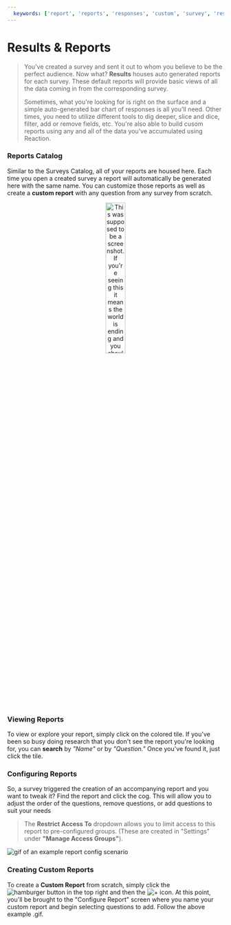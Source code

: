 ```yaml
---
  keywords: ['report', 'reports', 'responses', 'custom', 'survey', 'results']
---
```



# Results & Reports

> You've created a survey and sent it out to whom you believe to be the perfect audience. Now what? **Results** houses auto generated reports for each survey. These default reports will provide basic views of all the data coming in from the corresponding survey. 
>
> Sometimes, what you're looking for is right on the surface and a simple auto-generated bar chart of responses is all you'll need. Other times, you need to utilize different tools to dig deeper, slice and dice, filter, add or remove fields, etc. You're also able to build cusom reports using any and all of the data you've accumulated using Reaction.

### Reports Catalog

Similar to the Surveys Catalog, all of your reports are housed here. Each time you open a created survey a report will automatically be generated here with the same name. You can customize those reports as well as create a **custom report** with any question from any survey from scratch. 

<center>
<img src="https://s3.amazonaws.com/peer60_organizations/documentation+tbd/reports_overview/report+card+resized.png" alt="This was supposed to be a screenshot. If you're seeing this it means the world is ending and you should probably panic!" width="30%" height="30%">
</center>

### Viewing Reports
To view or explore your report, simply click on the colored tile.  If you've been so busy doing research that you don't see the report you're looking for, you can **search** by *"Name"* or by *"Question."*  Once you've found it, just click the tile. 

### Configuring Reports	
So, a survey triggered the creation of an accompanying report and you want to tweak it?  Find the report and click the cog. This will allow you to adjust the order of the questions, remove questions, or add questions to suit your needs

> The **Restrict Access To** dropdown allows you to limit access to this report to pre-configured groups. (These are created in "Settings" under **"Manage Access Groups"**).

![gif of an example report config scenario](https://s3.amazonaws.com/peer60_organizations/documentation+tbd/reports_overview/Configure+Reports.gif) 

### Creating Custom Reports

To create a **Custom Report** from scratch, simply click the ![hamburger button](https://s3.amazonaws.com/peer60_organizations/documentation+tbd/Icons/Hamburger+Nest+Icon.png "hamburger menu") in the top right and then the ![+ icon](https://s3.amazonaws.com/peer60_organizations/documentation+tbd/Icons/Create+Icon.png "add report"). At this point, you'll be brought to the "Configure Report" screen where you name your custom report and begin selecting questions to add. Follow the above example .gif.



